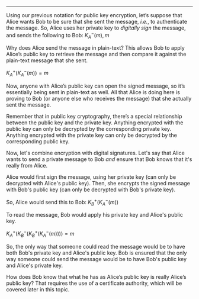 - - -

Using our previous notation for public key encryption, let’s suppose that Alice wants Bob to be sure that she sent the message, _i.e._, to authenticate the message. So, Alice uses her private key to _digitally sign_ the message, and sends the following to Bob: $K_{A}^-(m), m$

Why does Alice send the message in plain-text? This allows Bob to apply Alice’s public key to retrieve the message and then compare it against the plain-text message that she sent.

$K_{A}^+ (K_{A}^-(m)) = m$

Now, anyone with Alice’s public key can open the signed message, so it’s essentially being sent in plain-text as well. All that Alice is doing here is proving to Bob (or anyone else who receives the message) that she actually sent the message.

Remember that in public key cryptography, there’s a special relationship between the public key and the private key. Anything encrypted with the public key can only be decrypted by the corresponding private key. Anything encrypted with the private key can only be decrypted by the corresponding public key.

Now, let's combine encryption with digital signatures. Let's say that Alice wants to send a private message to Bob _and_ ensure that Bob knows that it's really from Alice.

Alice would first sign the message, using her private key (can only be decrypted with Alice's public key). Then, she encrypts the signed message with Bob's public key (can only be decrypted with Bob's private key).

So, Alice would send this to Bob: $K_{B}^+ (K_{A}^-(m))$

To read the message, Bob would apply his private key and Alice's public key.

$K_{A}^+ (K_{B}^- (K_{B}^+ (K_{A}^-(m)))) = m$

So, the only way that someone could read the message would be to have both Bob's private key and Alice's public key. Bob is ensured that the only way someone could send the message would be to have Bob's public key and Alice's private key.

How does Bob know that what he has as Alice’s public key is really Alice’s public key? That requires the use of a certificate authority, which will be covered later in this topic.